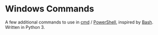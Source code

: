 Windows Commands
================

A few additional commands to use in [cmd](https://en.wikipedia.org/wiki/Cmd.exe) / [PowerShell](https://en.wikipedia.org/wiki/PowerShell), inspired by [Bash](https://www.gnu.org/software/bash/). Written in Python 3.